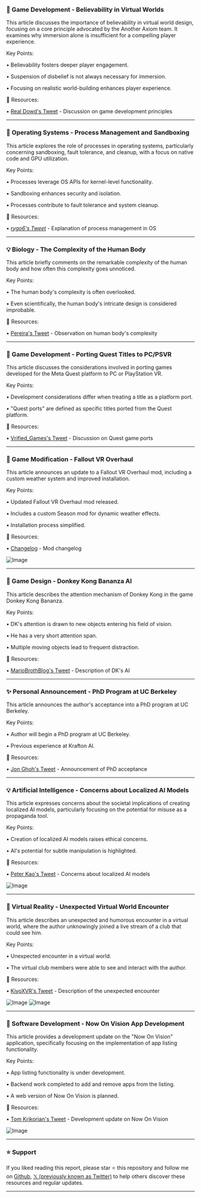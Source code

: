 ### 🤖 Game Development - Believability in Virtual Worlds

This article discusses the importance of believability in virtual world design, focusing on a core principle advocated by the Another Axiom team.  It examines why immersion alone is insufficient for a compelling player experience.


Key Points:

• Believability fosters deeper player engagement.


• Suspension of disbelief is not always necessary for immersion.


• Focusing on realistic world-building enhances player experience.



🔗 Resources:

• [Real Dowd's Tweet](https://x.com/realdowd/status/1959398991231402446) - Discussion on game development principles


---
### 🤖 Operating Systems - Process Management and Sandboxing

This article explores the role of processes in operating systems, particularly concerning sandboxing, fault tolerance, and cleanup, with a focus on native code and GPU utilization.


Key Points:

• Processes leverage OS APIs for kernel-level functionality.


• Sandboxing enhances security and isolation.


• Processes contribute to fault tolerance and system cleanup.


🔗 Resources:

• [_rygo6's Tweet_](https://x.com/_rygo6/status/1959375594573254922) - Explanation of process management in OS


---
### 💡 Biology - The Complexity of the Human Body

This article briefly comments on the remarkable complexity of the human body and how often this complexity goes unnoticed.


Key Points:

• The human body's complexity is often overlooked.


•  Even scientifically, the human body's intricate design is considered improbable.


🔗 Resources:

• [Pereira's Tweet](https://x.com/pereirarb1/status/1959406629633372311) - Observation on human body's complexity


---
### 🚀 Game Development - Porting Quest Titles to PC/PSVR

This article discusses the considerations involved in porting games developed for the Meta Quest platform to PC or PlayStation VR.


Key Points:

• Development considerations differ when treating a title as a platform port.


•  "Quest ports" are defined as specific titles ported from the Quest platform.


🔗 Resources:

• [Vrified_Games's Tweet](https://x.com/Vrified_Games/status/1959367185396015235) - Discussion on Quest game ports


---
### 🚀 Game Modification - Fallout VR Overhaul

This article announces an update to a Fallout VR Overhaul mod, including a custom weather system and improved installation.


Key Points:

• Updated Fallout VR Overhaul mod released.


• Includes a custom Season mod for dynamic weather effects.


• Installation process simplified.


🔗 Resources:

• [Changelog](https://docs.google.com/document/d/178BrNWeRYb3kU2WHD2TzCVDaWIBIIrkFsAjYQUOv_LA/edit?tab=t.0) -  Mod changelog


![Image](https://pbs.twimg.com/media/GzERzuDWsAAhdk-?format=jpg&name=small)


---
### 🤖 Game Design - Donkey Kong Bananza AI

This article describes the attention mechanism of Donkey Kong in the game Donkey Kong Bananza.


Key Points:

• DK's attention is drawn to new objects entering his field of vision.


• He has a very short attention span.


• Multiple moving objects lead to frequent distraction.


🔗 Resources:

• [MarioBrothBlog's Tweet](https://x.com/MarioBrothBlog/status/1959275030010892456) - Description of DK's AI


---
### ✨ Personal Announcement - PhD Program at UC Berkeley

This article announces the author's acceptance into a PhD program at UC Berkeley.


Key Points:

• Author will begin a PhD program at UC Berkeley.


•  Previous experience at Krafton AI.


🔗 Resources:

• [Jon Ghoh's Tweet](https://x.com/jon_ghoh/status/1959108437939273776) -  Announcement of PhD acceptance


---
### 💡 Artificial Intelligence - Concerns about Localized AI Models

This article expresses concerns about the societal implications of creating localized AI models, particularly focusing on the potential for misuse as a propaganda tool.


Key Points:

• Creation of localized AI models raises ethical concerns.


• AI's potential for subtle manipulation is highlighted.


🔗 Resources:

• [Peter Kao's Tweet](https://x.com/peterkao/status/1959297212145676682) - Concerns about localized AI models


![Image](https://pbs.twimg.com/media/GzDOuC7WYAAiCP4?format=jpg&name=small)


---
### 🤖 Virtual Reality - Unexpected Virtual World Encounter

This article describes an unexpected and humorous encounter in a virtual world, where the author unknowingly joined a live stream of a club that could see him.


Key Points:

•  Unexpected encounter in a virtual world.


• The virtual club members were able to see and interact with the author.


🔗 Resources:

• [KiyoXVR's Tweet](https://x.com/KiyoXVR/status/1959254412666253563) -  Description of the unexpected encounter


![Image](https://pbs.twimg.com/amplify_video_thumb/1959253757956325376/img/gc2A5QmPbqSh5Zb8.jpg)
![Image](https://pbs.twimg.com/media/GypJLCTXsAAj_4x?format=jpg&name=240x240)


---
### 🚀 Software Development - Now On Vision App Development

This article provides a development update on the "Now On Vision" application, specifically focusing on the implementation of app listing functionality.


Key Points:

•  App listing functionality is under development.


•  Backend work completed to add and remove apps from the listing.


•  A web version of Now On Vision is planned.


🔗 Resources:

• [Tom Krikorian's Tweet](https://x.com/tom_krikorian/status/1959276722014032222) - Development update on Now On Vision


![Image](https://pbs.twimg.com/media/GzC_y8QWwAAnhXr?format=jpg&name=small)


---

### ⭐️ Support

If you liked reading this report, please star ⭐️ this repository and follow me on [Github](https://github.com/Drix10), [𝕏 (previously known as Twitter)](https://x.com/DRIX_10_) to help others discover these resources and regular updates.

---